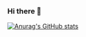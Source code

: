 ### Hi there 👋

[![Anurag's GitHub stats](https://github-readme-stats.vercel.app/api?username=aditya-ranjan1234)](https://github.com/anuraghazra/github-readme-stats)
